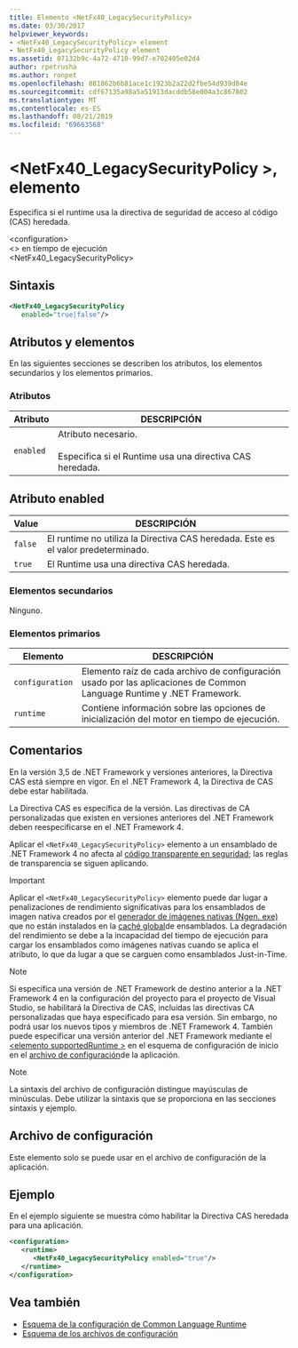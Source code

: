 ```yaml
---
title: Elemento <NetFx40_LegacySecurityPolicy>
ms.date: 03/30/2017
helpviewer_keywords:
- <NetFx40_LegacySecurityPolicy> element
- NetFx40_LegacySecurityPolicy element
ms.assetid: 07132b9c-4a72-4710-99d7-e702405e02d4
author: rpetrusha
ms.author: ronpet
ms.openlocfilehash: 881862b6b81ace1c1923b2a22d2fbe54d939d84e
ms.sourcegitcommit: cdf67135a98a5a51913dacddb58e004a3c867802
ms.translationtype: MT
ms.contentlocale: es-ES
ms.lasthandoff: 08/21/2019
ms.locfileid: "69663568"
---
```

# <a name="netfx40_legacysecuritypolicy-element"></a>\<NetFx40_LegacySecurityPolicy >, elemento

Especifica si el runtime usa la directiva de seguridad de acceso al código (CAS) heredada.

\<configuration>\
\<> en tiempo de ejecución \
\<NetFx40_LegacySecurityPolicy>

## <a name="syntax"></a>Sintaxis

```xml
<NetFx40_LegacySecurityPolicy
   enabled="true|false"/>
```

## <a name="attributes-and-elements"></a>Atributos y elementos

En las siguientes secciones se describen los atributos, los elementos secundarios y los elementos primarios.

### <a name="attributes"></a>Atributos

|Atributo|DESCRIPCIÓN|
|---------------|-----------------|
|`enabled`|Atributo necesario.<br /><br /> Especifica si el Runtime usa una directiva CAS heredada.|

## <a name="enabled-attribute"></a>Atributo enabled

|Value|DESCRIPCIÓN|
|-----------|-----------------|
|`false`|El runtime no utiliza la Directiva CAS heredada. Este es el valor predeterminado.|
|`true`|El Runtime usa una directiva CAS heredada.|

### <a name="child-elements"></a>Elementos secundarios

Ninguno.

### <a name="parent-elements"></a>Elementos primarios

|Elemento|DESCRIPCIÓN|
|-------------|-----------------|
|`configuration`|Elemento raíz de cada archivo de configuración usado por las aplicaciones de Common Language Runtime y .NET Framework.|
|`runtime`|Contiene información sobre las opciones de inicialización del motor en tiempo de ejecución.|

## <a name="remarks"></a>Comentarios

En la versión 3,5 de .NET Framework y versiones anteriores, la Directiva CAS está siempre en vigor. En el .NET Framework 4, la Directiva de CAS debe estar habilitada.

La Directiva CAS es específica de la versión. Las directivas de CA personalizadas que existen en versiones anteriores del .NET Framework deben reespecificarse en el .NET Framework 4.

Aplicar el `<NetFx40_LegacySecurityPolicy>` elemento a un ensamblado de .NET Framework 4 no afecta al [código transparente en seguridad](../../../misc/security-transparent-code.md); las reglas de transparencia se siguen aplicando.

> [!IMPORTANT]
> Aplicar el `<NetFx40_LegacySecurityPolicy>` elemento puede dar lugar a penalizaciones de rendimiento significativas para los ensamblados de imagen nativa creados por el [generador de imágenes nativas (Ngen. exe)](../../../tools/ngen-exe-native-image-generator.md) que no están instalados en la [caché global](../../../app-domains/gac.md)de ensamblados. La degradación del rendimiento se debe a la incapacidad del tiempo de ejecución para cargar los ensamblados como imágenes nativas cuando se aplica el atributo, lo que da lugar a que se carguen como ensamblados Just-in-Time.

> [!NOTE]
> Si especifica una versión de .NET Framework de destino anterior a la .NET Framework 4 en la configuración del proyecto para el proyecto de Visual Studio, se habilitará la Directiva de CAS, incluidas las directivas CA personalizadas que haya especificado para esa versión. Sin embargo, no podrá usar los nuevos tipos y miembros de .NET Framework 4. También puede especificar una versión anterior del .NET Framework mediante el [ \<elemento supportedRuntime >](../startup/supportedruntime-element.md) en el esquema de configuración de inicio en el [archivo de configuración](../../index.md)de la aplicación.

> [!NOTE]
> La sintaxis del archivo de configuración distingue mayúsculas de minúsculas. Debe utilizar la sintaxis que se proporciona en las secciones sintaxis y ejemplo.

## <a name="configuration-file"></a>Archivo de configuración

Este elemento solo se puede usar en el archivo de configuración de la aplicación.

## <a name="example"></a>Ejemplo

En el ejemplo siguiente se muestra cómo habilitar la Directiva CAS heredada para una aplicación.

```xml
<configuration>
   <runtime>
      <NetFx40_LegacySecurityPolicy enabled="true"/>
   </runtime>
</configuration>
```

## <a name="see-also"></a>Vea también

- [Esquema de la configuración de Common Language Runtime](index.md)
- [Esquema de los archivos de configuración](../index.md)
